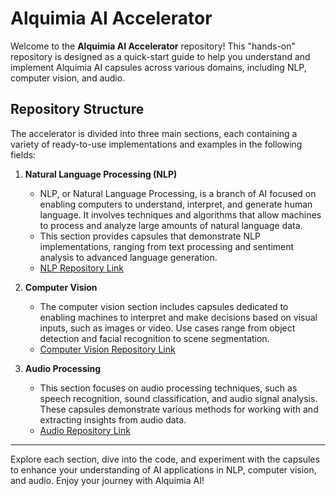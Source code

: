 # Alquimia AI Accelerator

Welcome to the **Alquimia AI Accelerator** repository! This "hands-on" repository is designed as a quick-start guide to help you understand and implement Alquimia AI capsules across various domains, including NLP, computer vision, and audio.

## Repository Structure

The accelerator is divided into three main sections, each containing a variety of ready-to-use implementations and examples in the following fields:

1. **Natural Language Processing (NLP)**

   - NLP, or Natural Language Processing, is a branch of AI focused on enabling computers to understand, interpret, and generate human language. It involves techniques and algorithms that allow machines to process and analyze large amounts of natural language data.
   - This section provides capsules that demonstrate NLP implementations, ranging from text processing and sentiment analysis to advanced language generation.
   - [NLP Repository Link](https://github.com/Alquimia-ai/nlp.git)

2. **Computer Vision**

   - The computer vision section includes capsules dedicated to enabling machines to interpret and make decisions based on visual inputs, such as images or video. Use cases range from object detection and facial recognition to scene segmentation.
   - [Computer Vision Repository Link](https://github.com/Alquimia-ai/computer-vision.git)

3. **Audio Processing**
   - This section focuses on audio processing techniques, such as speech recognition, sound classification, and audio signal analysis. These capsules demonstrate various methods for working with and extracting insights from audio data.
   - [Audio Repository Link](https://github.com/Alquimia-ai/audio.git)

---

Explore each section, dive into the code, and experiment with the capsules to enhance your understanding of AI applications in NLP, computer vision, and audio. Enjoy your journey with Alquimia AI!
